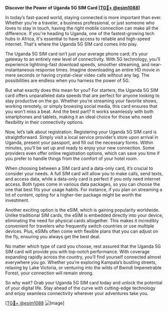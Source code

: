 **Discover the Power of Uganda 5G SIM Card [[TG💪+ @esim1088](https://t.me/s/esim1088)]**

In today’s fast-paced world, staying connected is more important than ever. Whether you’re a traveler, a business professional, or just someone who loves to stay in touch, having the right mobile connection can make all the difference. If you're heading to Uganda, one of the fastest-growing tech hubs in Africa, it's essential to have access to reliable and high-speed internet. That's where the Uganda 5G SIM card comes into play.

The Uganda 5G SIM card isn’t just your average phone card; it’s your gateway to an entirely new level of connectivity. With 5G technology, you’ll experience lightning-fast download speeds, smoother streaming, and near-instantaneous response times. Imagine downloading an entire HD movie in mere seconds or having crystal-clear video calls without any lag. The possibilities are endless when you harness the power of 5G.

But what exactly does this mean for you? For starters, the Uganda 5G SIM card offers unparalleled data speeds that are perfect for anyone looking to stay productive on the go. Whether you’re streaming your favorite shows, working remotely, or simply browsing social media, this card ensures that you won’t miss a beat. And the best part? It works seamlessly with both smartphones and tablets, making it an ideal choice for those who need flexibility in their connectivity options.

Now, let’s talk about registration. Registering your Uganda 5G SIM card is straightforward. Simply visit a local service provider’s store upon arrival in Uganda, present your passport, and fill out the necessary forms. Within minutes, you’ll be set up and ready to enjoy your new connection. Some providers even offer online registration options, which can save you time if you prefer to handle things from the comfort of your hotel room.

When choosing between a SIM card and a data-only card, it’s crucial to consider your needs. A full SIM card will allow you to make calls, send texts, and access data, while a data-only card is perfect if you only need internet access. Both types come in various data packages, so you can choose the one that best fits your usage habits. For instance, if you plan on streaming a lot of content, opting for a higher-tier package might be worth the investment.

Another exciting option is the eSIM, which is gaining popularity worldwide. Unlike traditional SIM cards, the eSIM is embedded directly into your device, eliminating the need for physical cards altogether. This makes it incredibly convenient for travelers who frequently switch countries or use multiple devices. Plus, eSIMs often come with flexible plans that you can adjust on the fly, ensuring you always get the best deal.

No matter which type of card you choose, rest assured that the Uganda 5G SIM card will provide you with top-notch performance. With coverage expanding rapidly across the country, you’ll find yourself connected almost everywhere you go. Whether you’re exploring Kampala’s bustling streets, relaxing by Lake Victoria, or venturing into the wilds of Bwindi Impenetrable Forest, your connection will remain strong.

So why wait? Grab your Uganda 5G SIM card today and unlock the potential of your digital life. Stay ahead of the curve with cutting-edge technology and enjoy seamless connectivity wherever your adventures take you. 

[[TG💪+ @esim1088](https://t.me/s/esim1088) ![Image](https://i.postimg.cc/Y0z9fWf4/image.png)]